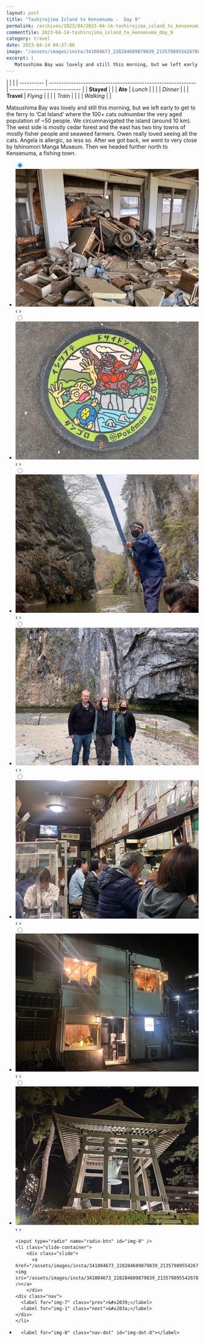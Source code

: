```yaml
---
layout: post
title: "Tashirojima Island to Kensenuma -  Day 9"
permalink: /archives/2023/04/2023-04-14-tashirojima_island_to_kensenuma_day_9.html
commentfile: 2023-04-14-tashirojima_island_to_kensenuma_day_9
category: travel
date: 2023-04-14 04:37:00
image: "/assets/images/insta/341004673_228284609879839_2135798955426788647_n_17982396878031327.jpg"
excerpt: |
   Matsushima Bay was lovely and still this morning, but we left early to get to the ferry to ‘Cat Island’ where the 100+ cats outnumber the very aged population of ~50 people. We circumnavigated the island (around 10 km). The west side is mostly cedar forest and the east has two tiny towns of mostly fisher people and seaweed farmers. Owen really loved seeing all the cats. Angela is allergic, so less so. After we got back, we went to very close by Ishinomori Manga Museum. Then we headed further north to Kensenuma, a fishing town.
---
```


|            |                                                              |
| ---------- | ------------------------------------------------------------ | ----------------------------- |
| **Stayed** |  |
| **Ate**    | _Lunch_                                                      |          |
|            | _Dinner_                                                     |          |
| **Travel** | _Flying_                                                     |          |
|            | _Train_                                                      |          |
|            | _Walking_                                                    |          |


 Matsushima Bay was lovely and still this morning, but we left early to get to the ferry to ‘Cat Island’ where the 100+ cats outnumber the very aged population of ~50 people. We circumnavigated the island (around 10 km). The west side is mostly cedar forest and the east has two tiny towns of mostly fisher people and seaweed farmers. Owen really loved seeing all the cats. Angela is allergic, so less so. After we got back, we went to very close by Ishinomori Manga Museum. Then we headed further north to Kensenuma, a fishing town.


<ul class="slides">
    <input type="radio" name="radio-btn" id="img-1" checked="checked" />
    <li class="slide-container">
        <div class="slide">
          <a href="/assets/images/insta/340852436_238119812035362_7604453739206892832_n_17917920293685462.jpg"><img src="/assets/images/insta/340852436_238119812035362_7604453739206892832_n_17917920293685462.jpg" /></a>
        </div>
    <div class="nav">
      <label for="img-8" class="prev">&#x2039;</label>
      <label for="img-2" class="next">&#x203a;</label>
    </div>
    </li>
        <input type="radio" name="radio-btn" id="img-2"  />
    <li class="slide-container">
        <div class="slide">
          <a href="/assets/images/insta/327737305_1411021123068274_8842558221160526646_n_17980576847102748.jpg"><img src="/assets/images/insta/327737305_1411021123068274_8842558221160526646_n_17980576847102748.jpg" /></a>
        </div>
    <div class="nav">
      <label for="img-1" class="prev">&#x2039;</label>
      <label for="img-3" class="next">&#x203a;</label>
    </div>
    </li>
        <input type="radio" name="radio-btn" id="img-3"  />
    <li class="slide-container">
        <div class="slide">
          <a href="/assets/images/insta/329702803_231892196174546_636528883883091478_n_17973201665237144.jpg"><img src="/assets/images/insta/329702803_231892196174546_636528883883091478_n_17973201665237144.jpg" /></a>
        </div>
    <div class="nav">
      <label for="img-2" class="prev">&#x2039;</label>
      <label for="img-4" class="next">&#x203a;</label>
    </div>
    </li>
        <input type="radio" name="radio-btn" id="img-4"  />
    <li class="slide-container">
        <div class="slide">
          <a href="/assets/images/insta/340983518_1426157264820135_6984499046959604111_n_17949669779569270.jpg"><img src="/assets/images/insta/340983518_1426157264820135_6984499046959604111_n_17949669779569270.jpg" /></a>
        </div>
    <div class="nav">
      <label for="img-3" class="prev">&#x2039;</label>
      <label for="img-5" class="next">&#x203a;</label>
    </div>
    </li>
        <input type="radio" name="radio-btn" id="img-5"  />
    <li class="slide-container">
        <div class="slide">
          <a href="/assets/images/insta/341362496_6322268151128956_6713860400375984160_n_17984476798998573.jpg"><img src="/assets/images/insta/341362496_6322268151128956_6713860400375984160_n_17984476798998573.jpg" /></a>
        </div>
    <div class="nav">
      <label for="img-4" class="prev">&#x2039;</label>
      <label for="img-6" class="next">&#x203a;</label>
    </div>
    </li>
        <input type="radio" name="radio-btn" id="img-6"  />
    <li class="slide-container">
        <div class="slide">
          <a href="/assets/images/insta/341135231_992151341938793_5622374736675885549_n_17992412785884310.jpg"><img src="/assets/images/insta/341135231_992151341938793_5622374736675885549_n_17992412785884310.jpg" /></a>
        </div>
    <div class="nav">
      <label for="img-5" class="prev">&#x2039;</label>
      <label for="img-7" class="next">&#x203a;</label>
    </div>
    </li>
        <input type="radio" name="radio-btn" id="img-7"  />
    <li class="slide-container">
        <div class="slide">
          <a href="/assets/images/insta/340855091_965857841081479_3439624421390725588_n_18030980473485483.jpg"><img src="/assets/images/insta/340855091_965857841081479_3439624421390725588_n_18030980473485483.jpg" /></a>
        </div>
    <div class="nav">
      <label for="img-6" class="prev">&#x2039;</label>
      <label for="img-8" class="next">&#x203a;</label>
    </div>
    </li>
    
    <input type="radio" name="radio-btn" id="img-8" />
    <li class="slide-container">
        <div class="slide">
          <a href="/assets/images/insta/341004673_228284609879839_2135798955426788647_n_17982396878031327.jpg"><img src="/assets/images/insta/341004673_228284609879839_2135798955426788647_n_17982396878031327.jpg" /></a>
        </div>
    <div class="nav">
      <label for="img-7" class="prev">&#x2039;</label>
      <label for="img-1" class="next">&#x203a;</label>
    </div>
    </li>
			
<li class="nav-dots">
      <label for="img-1" class="nav-dot" id="img-dot-1"></label>
      <label for="img-2" class="nav-dot" id="img-dot-2"></label>
      <label for="img-3" class="nav-dot" id="img-dot-3"></label>
      <label for="img-4" class="nav-dot" id="img-dot-4"></label>
      <label for="img-5" class="nav-dot" id="img-dot-5"></label>
      <label for="img-6" class="nav-dot" id="img-dot-6"></label>
      <label for="img-7" class="nav-dot" id="img-dot-7"></label>

      <label for="img-8" class="nav-dot" id="img-dot-8"></label>

</li>
</ul>        
             

		